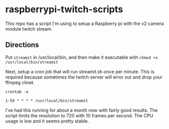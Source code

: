 # raspberrypi-twitch-scripts
This repo has a script I'm using to setup a Raspberry pi with the v2 camera module twitch stream.

## Directions
Put `streamit` in /usr/local/bin, and then make it executable with `chmod +x /usr/local/bin/streamit`

Next, setup a cron job that will run streamit.sh once per minute. This is required because sometimes the twitch server will error out and drop your ffmpeg clinet. 

`crontab -e`

`1-59 * * * * /usr/local/bin/streamit`

I've had this running for about a month now with fairly good results. The script limits the resolution to 720 with 10 frames per second. The CPU usage is low and it seems pretty stable. 
